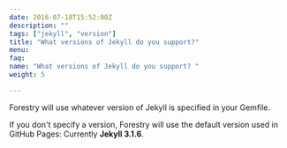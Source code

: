 ```yaml
---
date: 2016-07-18T15:52:00Z
description: ""
tags: ["jekyll", "version"]
title: "What versions of Jekyll do you support?"
menu:
faq:
name: "What versions of Jekyll do you support? "
weight: 5

---
```

Forestry will use whatever version of Jekyll is specified in your Gemfile. 

If you don't specify a version, Forestry will use the default version used in GitHub Pages:   Currently **Jekyll 3.1.6**.